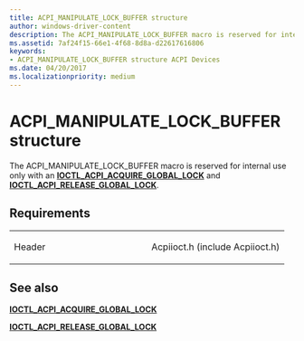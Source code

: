 ```yaml
---
title: ACPI_MANIPULATE_LOCK_BUFFER structure
author: windows-driver-content
description: The ACPI_MANIPULATE_LOCK_BUFFER macro is reserved for internal use only with an IOCTL_ACPI_ACQUIRE_GLOBAL_LOCK and IIOCTL_ACPI_RELEASE_GLOBAL_LOCK.
ms.assetid: 7af24f15-66e1-4f68-8d8a-d22617616806
keywords: 
- ACPI_MANIPULATE_LOCK_BUFFER structure ACPI Devices
ms.date: 04/20/2017
ms.localizationpriority: medium
---
```


# ACPI\_MANIPULATE\_LOCK\_BUFFER structure


The ACPI\_MANIPULATE\_LOCK\_BUFFER macro is reserved for internal use only with an [**IOCTL\_ACPI\_ACQUIRE\_GLOBAL\_LOCK**](https://msdn.microsoft.com/library/windows/hardware/ff536144) and [**IOCTL\_ACPI\_RELEASE\_GLOBAL\_LOCK**](https://msdn.microsoft.com/library/windows/hardware/ff536150).

Requirements
------------

<table>
<colgroup>
<col width="50%" />
<col width="50%" />
</colgroup>
<tbody>
<tr>
<td><p>Header</p></td>
<td>Acpiioct.h (include Acpiioct.h)</td>
</tr>
</tbody>
</table>

## See also


[**IOCTL\_ACPI\_ACQUIRE\_GLOBAL\_LOCK**](https://msdn.microsoft.com/library/windows/hardware/ff536144)

[**IOCTL\_ACPI\_RELEASE\_GLOBAL\_LOCK**](https://msdn.microsoft.com/library/windows/hardware/ff536150)

 

 




